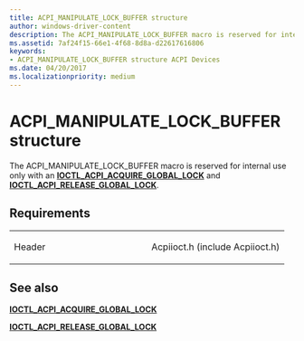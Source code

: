 ```yaml
---
title: ACPI_MANIPULATE_LOCK_BUFFER structure
author: windows-driver-content
description: The ACPI_MANIPULATE_LOCK_BUFFER macro is reserved for internal use only with an IOCTL_ACPI_ACQUIRE_GLOBAL_LOCK and IIOCTL_ACPI_RELEASE_GLOBAL_LOCK.
ms.assetid: 7af24f15-66e1-4f68-8d8a-d22617616806
keywords: 
- ACPI_MANIPULATE_LOCK_BUFFER structure ACPI Devices
ms.date: 04/20/2017
ms.localizationpriority: medium
---
```


# ACPI\_MANIPULATE\_LOCK\_BUFFER structure


The ACPI\_MANIPULATE\_LOCK\_BUFFER macro is reserved for internal use only with an [**IOCTL\_ACPI\_ACQUIRE\_GLOBAL\_LOCK**](https://msdn.microsoft.com/library/windows/hardware/ff536144) and [**IOCTL\_ACPI\_RELEASE\_GLOBAL\_LOCK**](https://msdn.microsoft.com/library/windows/hardware/ff536150).

Requirements
------------

<table>
<colgroup>
<col width="50%" />
<col width="50%" />
</colgroup>
<tbody>
<tr>
<td><p>Header</p></td>
<td>Acpiioct.h (include Acpiioct.h)</td>
</tr>
</tbody>
</table>

## See also


[**IOCTL\_ACPI\_ACQUIRE\_GLOBAL\_LOCK**](https://msdn.microsoft.com/library/windows/hardware/ff536144)

[**IOCTL\_ACPI\_RELEASE\_GLOBAL\_LOCK**](https://msdn.microsoft.com/library/windows/hardware/ff536150)

 

 




